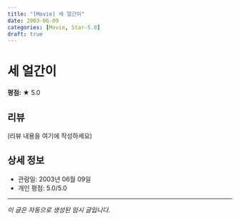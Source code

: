 ```yaml
---
title: "[Movie] 세 얼간이"
date: 2003-06-09
categories: [Movie, Star-5.0]
draft: true
---
```


# 세 얼간이

**평점:** ★ 5.0

## 리뷰

(리뷰 내용을 여기에 작성하세요)

## 상세 정보

- 관람일: 2003년 06월 09일
- 개인 평점: 5.0/5.0

---

*이 글은 자동으로 생성된 임시 글입니다.*
